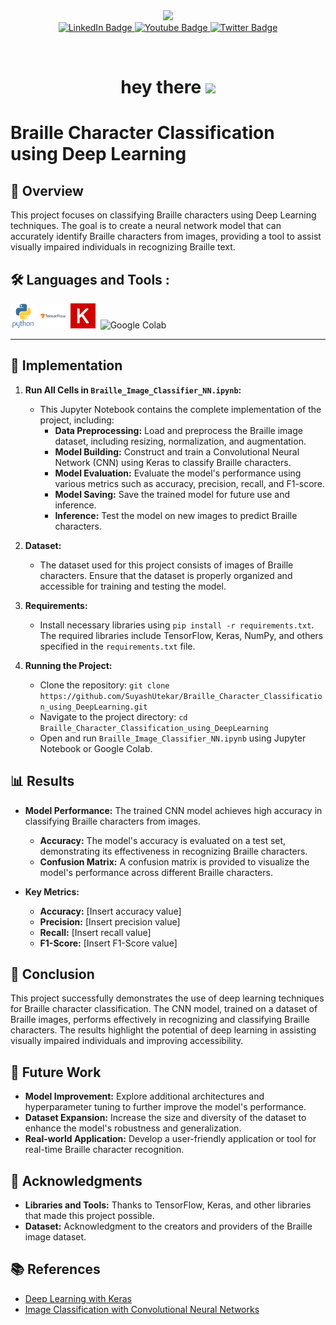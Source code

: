 <div id="header" align="center">
  <img src="https://media.giphy.com/media/M9gbBd9nbDrOTu1Mqx/giphy.gif" width="100"/>
</div>

<div id="badges" align="center">
  <a href="your-linkedin-URL">
    <img src="https://img.shields.io/badge/LinkedIn-blue?style=for-the-badge&logo=linkedin&logoColor=white" alt="LinkedIn Badge"/>
  </a>
  <a href="your-youtube-URL">
    <img src="https://img.shields.io/badge/YouTube-red?style=for-the-badge&logo=youtube&logoColor=white" alt="Youtube Badge"/>
  </a>
  <a href="your-twitter-URL">
    <img src="https://img.shields.io/badge/Twitter-blue?style=for-the-badge&logo=twitter&logoColor=white" alt="Twitter Badge"/>
  </a>
</div>

<p align="center">
  <img src="https://komarev.com/ghpvc/?username=SuyashUtekar&style=flat-square&color=blue" alt=""/>
</p>

<h1 align="center">
  hey there
  <img src="https://media.giphy.com/media/hvRJCLFzcasrR4ia7z/giphy.gif" width="30px"/>
</h1>

# Braille Character Classification using Deep Learning

## 🧠 Overview

This project focuses on classifying Braille characters using Deep Learning techniques. The goal is to create a neural network model that can accurately identify Braille characters from images, providing a tool to assist visually impaired individuals in recognizing Braille text.

## :hammer_and_wrench: Languages and Tools :
<div>
  <img src="https://github.com/devicons/devicon/blob/master/icons/python/python-original-wordmark.svg" title="Python" alt="Python" width="40" height="40"/>&nbsp;
  <img src="https://github.com/devicons/devicon/blob/master/icons/tensorflow/tensorflow-original-wordmark.svg" title="TensorFlow" alt="TensorFlow" width="40" height="40"/>&nbsp;
  <img src="https://github.com/devicons/devicon/blob/master/icons/keras/keras-original.svg" title="Keras" alt="Keras" width="40" height="40"/>&nbsp;
  <img src="https://upload.wikimedia.org/wikipedia/commons/d/d0/Google_Colaboratory_SVG_Logo.svg" title="Google Colab" alt="Google Colab" width="40" height="40"/>&nbsp;
</div>

---

## 🚀 Implementation

1. **Run All Cells in `Braille_Image_Classifier_NN.ipynb`:**
   - This Jupyter Notebook contains the complete implementation of the project, including:
     - **Data Preprocessing:** Load and preprocess the Braille image dataset, including resizing, normalization, and augmentation.
     - **Model Building:** Construct and train a Convolutional Neural Network (CNN) using Keras to classify Braille characters.
     - **Model Evaluation:** Evaluate the model's performance using various metrics such as accuracy, precision, recall, and F1-score.
     - **Model Saving:** Save the trained model for future use and inference.
     - **Inference:** Test the model on new images to predict Braille characters.

2. **Dataset:**
   - The dataset used for this project consists of images of Braille characters. Ensure that the dataset is properly organized and accessible for training and testing the model.

3. **Requirements:**
   - Install necessary libraries using `pip install -r requirements.txt`. The required libraries include TensorFlow, Keras, NumPy, and others specified in the `requirements.txt` file.

4. **Running the Project:**
   - Clone the repository: `git clone https://github.com/SuyashUtekar/Braille_Character_Classification_using_DeepLearning.git`
   - Navigate to the project directory: `cd Braille_Character_Classification_using_DeepLearning`
   - Open and run `Braille_Image_Classifier_NN.ipynb` using Jupyter Notebook or Google Colab.

## 📊 Results

- **Model Performance:** The trained CNN model achieves high accuracy in classifying Braille characters from images.
  - **Accuracy:** The model's accuracy is evaluated on a test set, demonstrating its effectiveness in recognizing Braille characters.
  - **Confusion Matrix:** A confusion matrix is provided to visualize the model's performance across different Braille characters.

- **Key Metrics:**
  - **Accuracy:** [Insert accuracy value]
  - **Precision:** [Insert precision value]
  - **Recall:** [Insert recall value]
  - **F1-Score:** [Insert F1-Score value]

## 📝 Conclusion

This project successfully demonstrates the use of deep learning techniques for Braille character classification. The CNN model, trained on a dataset of Braille images, performs effectively in recognizing and classifying Braille characters. The results highlight the potential of deep learning in assisting visually impaired individuals and improving accessibility.

## 🚀 Future Work

- **Model Improvement:** Explore additional architectures and hyperparameter tuning to further improve the model's performance.
- **Dataset Expansion:** Increase the size and diversity of the dataset to enhance the model's robustness and generalization.
- **Real-world Application:** Develop a user-friendly application or tool for real-time Braille character recognition.

## 🙏 Acknowledgments

- **Libraries and Tools:** Thanks to TensorFlow, Keras, and other libraries that made this project possible.
- **Dataset:** Acknowledgment to the creators and providers of the Braille image dataset.

## 📚 References

- [Deep Learning with Keras](https://www.tensorflow.org/guide/keras)
- [Image Classification with Convolutional Neural Networks](https://www.tensorflow.org/tutorials/images/cnn)
